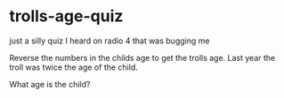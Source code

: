 # trolls-age-quiz

just a silly quiz I heard on radio 4 that was bugging me

Reverse the numbers in the childs age to get the trolls age.
Last year the troll was twice the age of the child.

What age is the child?
